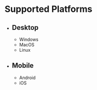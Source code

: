 # Supported Platforms

- ## Desktop

  - Windows
  - MacOS
  - Linux
  
- ## Mobile

  - Android
  - iOS
